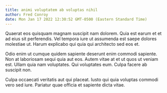 ```yaml
---
title: animi voluptatem ab voluptas nihil
author: Fred Conroy
date: Mon Jan 17 2022 12:30:52 GMT-0500 (Eastern Standard Time)
---
```

Quaerat eos quisquam magnam suscipit nam dolorem. Quia est earum et et ad eius sit perferendis. Vel tempora iure ut assumenda est saepe dolores molestiae ut. Harum explicabo qui quia qui architecto sed eos et.

 Odio enim ut cumque quidem sapiente deserunt enim commodi sapiente. Non at laboriosam sequi quia aut eos. Autem vitae at et ut quos ut veniam est. Ullam quia nam voluptates. Qui voluptates eum. Culpa facere ab suscipit non.

 Culpa occaecati veritatis aut qui placeat. Iusto qui quia voluptas commodi vero sed iure. Pariatur quae officia et sapiente dicta vitae.